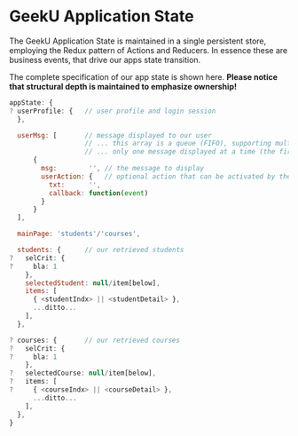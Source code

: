 # GeekU Application State

The GeekU Application State is maintained in a single persistent store,
employing the Redux pattern of Actions and Reducers.  In essence these
are business events, that drive our apps state transition.

The complete specification of our app state is shown here.  **Please
notice that structural depth is maintained to emphasize ownership!**

```javascript
appState: {
? userProfile: {   // user profile and login session
  },

  userMsg: [       // message displayed to our user
                   // ... this array is a queue (FIFO), supporting multiple msgs
                   // ... only one message displayed at a time (the first [0])
      {
        msg:        '', // the message to display
        userAction: {   // optional action that can be activated by the user
          txt:      '',
          callback: function(event)
        }
      }
  ],

  mainPage: 'students'/'courses',

  students: {      // our retrieved students
?   selCrit: {
?     bla: 1
    },
    selectedStudent: null/item[below],
    items: [
      { <studentIndx> || <studentDetail> },
      ...ditto...
    ],
  },

? courses: {       // our retrieved courses
?   selCrit: {
?     bla: 1
    },
?   selectedCourse: null/item[below],
?   items: [
?     { <courseIndx> || <courseDetail> },
      ...ditto...
    ],
  },
}
```
